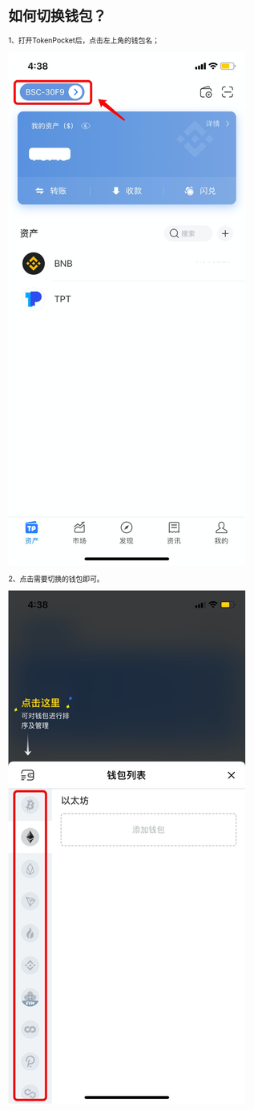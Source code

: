 # 如何切换钱包？

1、打开TokenPocket后，点击左上角的钱包名；

![](<../.gitbook/assets/1 (32) (1).png>)

2、点击需要切换的钱包即可。

![](../.gitbook/assets/qie-huan-2.jpg)


